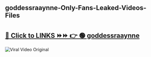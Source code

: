 
 ## goddessraaynne-Only-Fans-Leaked-Videos-Files

# <h2><a href="https://mediaupload.pro?goddessraaynne">🔗 Click to LINKS ⏩⏩ 👉 🟢 goddessraaynne </a></h2>

<a href="https://mediaupload.pro?goddessraaynne" rel="nofollow" data-target="animated-image.originalLink"><img src="https://i.ibb.co.com/xMMVF88/686577567.gif" alt="Viral Video Original" style="max-width: 100%; display: inline-block;" data-target="animated-image.originalImage"></a>
